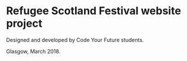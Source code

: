 # Refugee Scotland Festival website project

Designed and developed by Code Your Future students.

Glasgow, March 2018.

